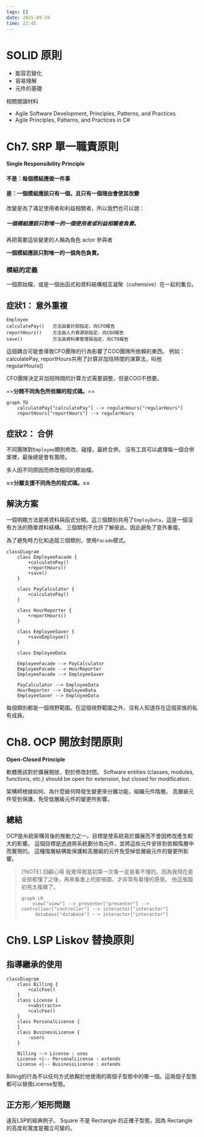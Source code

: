 ```yaml
---
tags: []
date: 2025-09-28
time: 22:45
---
```


# SOLID 原則

- 能容忍變化
- 容易理解
- 元件的基礎

相關閱讀材料
- Agile Software Development, Principles, Patterns, and Practices
- Agile Principles, Patterns, and Practices in C#

# Ch7. SRP 單一職責原則

**Single Responsibility Principle**

#### 不是：每個模組應做一件事
#### 是：一個模組應該只有一個，且只有一個理由會使其改變

改變是為了滿足使用者和利益相關者，所以我們也可以說：
##### **一個模組應該只對唯一的一個使用者或利益相關者負責。**

再把需要這些變更的人稱為角色 actor 參與者

**一個模組應該只對唯一的一個角色負責。**

### 模組的定義
一個原始檔，或是一個由函式和資料結構相互凝聚（cohensive）在一起的集合。


## 症狀1： 意外重複

```
Employee
calculatePay()   方法由會計部指定，向CFO報告
reportHours()    方法由人力資源部指定，向COO報告
save()           方法由資料庫管理員指定，向CTO報告
```

這個耦合可能會導致CFO團隊的行為影響了COO團隊所依賴的東西。
例如：calculatePay, reportHours共用了計算非加班時間的演算法，叫他regularHours()

CFO團隊決定非加班時間的計算方式需要調整，但是COO不想要。

==**分開不同角色所依賴的程式碼。**==


```mermaid
graph TD
    calculatePay["calculatePay"] --> regularHours["regularHours"]
    reportHours["reportHours"] --> regularHours

```

## 症狀2： 合併

不同團隊對`Employee`類別修改、碰撞，最終合併。
沒有工具可以處理每一個合併案裡，最後總是會有風險。

多人因不同原因而修改相同的原始檔。

**==分離支援不同角色的程式碼。==**

## 解決方案

一個明顯方法是將資料與函式分開。這三個類別共用了`EmployData`，這是一個沒有方法的簡單資料結構。
三個類別不允許了解彼此。因此避免了意外重複。

為了避免時力化和追蹤三個類別，使用`Facade`模式。

```mermaid
classDiagram
    class EmployeeFacade {
        +calculatePay()
        +reportHours()
        +save()
    }

    class PayCalculator {
        +calculatePay()
    }

    class HourReporter {
        +reportHours()
    }

    class EmployeeSaver {
        +saveEmployee()
    }

    class EmployeeData

    EmployeeFacade --> PayCalculator
    EmployeeFacade --> HourReporter
    EmployeeFacade --> EmployeeSaver

    PayCalculator --> EmployeeData
    HourReporter --> EmployeeData
    EmployeeSaver --> EmployeeData

```

每個類別都是一個視野範圍。在這個視野範圍之外，沒有人知道存在這個家族的私有成員。

# Ch8. OCP 開放封閉原則

**Open-Closed Principle**

軟體應該對於擴展開放，對於修改封閉。
Software entities (classes, modules, functions, etc.) should be open for extension, but closed for modification.

架構師根據如何、為什麼級何時發生變更來分離功能，組織元件階層。
高層級元件受到保護，免受低層級元件的變更所影響。

## 總結
OCP是糸統架構背後的推動力之一。目標是使系統易於擴展而不會因修改產生較大的影響。
這個目標是透過將系統劃分為元件，並將這些元件安排到依賴階層中而實現的。
這種階層結構能保護較高層級的元件免受掉低層級元件的變更所影響。


> [!NOTE] 回顧心得
> 我覺得我當初第一次看一定是看不懂的。因為我現在是全部都懂了之後，再來看書上的那張圖，才非常有看懂的感覺。
> 他這張圖初見太複雜了。
> 
> ```mermaid
> graph LR
>     view["view"] --> presenter["presenter"] --> controlloer["controller"] --> interactor["interactor"]
>      database["database"] --> interactor["interactor"]
> ```


# Ch9. LSP Liskov 替換原則

## 指導繼承的使用
```mermaid
classDiagram
    class Billing {
        +calcFee()
    }
    class License {
        <<abstract>>
        +calcFee()
    }
    class PersonalLicense {
    }
    class BusinessLicense {
        -users
    }

    Billing --> License : uses
    License <|-- PersonalLicense : extends
    License <|-- BusinessLicense : extends
```

Billing的行為不以任何方式依賴於他使用的兩個子型態中的哪一個。這兩個子型態都可以替換License型態。

## 正方形／矩形問題

違反LSP的經典例子。
Square 不是 Rectangle 的正確子型態，因為 Rectangle 的高度和寬度是獨立可變的。



